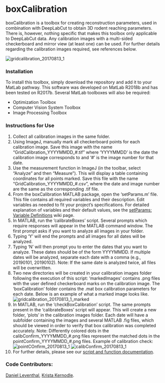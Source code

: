 # boxCalibration

boxCalibration is a toolbox for creating reconstruction parameters, used in combination with DeepLabCut to obtain 3D rodent reaching parameters. There is, however, nothing specific that makes this toolbox only applicable to DeepLabCut data. Any calibration images with a multi-sided checkerboard and mirror view (at least one) can be used. For further details regarding the calibration images required, see references below.

![gridcalibration_20170813_1](https://user-images.githubusercontent.com/31772548/53970604-17002380-40c9-11e9-8e74-df32723ff412.png)

### Installation
To install this toolbox, simply download the repository and add it to your MatLab pathway. This software was developed on MatLab R2018b and has been tested on R2017b. Several MatLab toolboxes will also be required:
- Optimization Toolbox
- Computer Vision System Toolbox
- Image Processing Toolbox

### Instructions for Use
1. Collect all calibration images in the same folder.
1. Using ImageJ, manually mark all checkerboard points for each calibration image. Save this image with the name “GridCalibration_YYYYMMDD_#.tif” where ‘YYYYMMDD’ is the date the calibration image corresponds to and ‘#’ is the image number for that date.
1. Use the measurement function in ImageJ (in the toolbar, select “Analyze” and then “Measure”). This will display a table containing coordinates for all points marked. Save this file with the name “GridCalibration_YYYYMMDD_#.csv”, where the date and image number are the same as the corresponding .tif file. 
1. From the boxCalibration MATLAB package, open the ‘setParams.m’ file. This file contains all required variables and their description. Edit variables as needed to fit your project’s specifications. For detailed explanation of variables and their default values, see the [setParams: Variable Definitions](https://github.com/LeventhalLab/boxCalibration/wiki/setParams:-Variable-Definitions) wiki page.
1. In MATLAB, run the ‘calibrateBoxes’ script. Several prompts which require responses will appear in the MATLAB command window. The first prompt asks if you want to analyze all images in your folder. 
  1. Typing ‘Y’ will end the prompts and all images for all dates will be analyzed. 
  1. Typing ‘N’ will then prompt you to enter the dates that you want to analyze. These dates should be of the form YYYYMMDD. If multiple dates will be analyzed, separate each date with a comma (e.g., 20190101, 20190102). Note: If the same date is analyzed twice, all files will be overwritten. 
  1. Two new directories will be created in your calibration images folder following the execution of this script: ‘markedImages’ contains .png files with the user defined checkerboard marks on the calibration image. The ‘boxCalibration’ folder contains the .mat box calibration parameters for each date. Below is an example of what a marked image looks like.
![gridcalibration_20170813_1_marked](https://user-images.githubusercontent.com/31772548/53971683-5596dd80-40cb-11e9-817a-d5799f675713.png)
1. In MATLAB, run the ‘checkBoxCalibration’ script. The same prompts present in the ‘calibrateBoxes’ script will appear. This will create a new folder, ‘plots’ in the calibration images folder. Each date will have a subfolder containing the images and several MATLAB .fig files, which should be viewed in order to verify that box calibration was completed accurately. Note: Differently colored dots in the calibConfirm_YYYYMMDD_#.png files represent the matched dots in the pointConfirm_YYYYMMDD_#.png files. Example of calibration check:
![pointCOnfirm_20170813_1](https://user-images.githubusercontent.com/31772548/53971711-66475380-40cb-11e9-9717-e52cea5cf356.png)
![calibConfirm_20170813_1](https://user-images.githubusercontent.com/31772548/53977754-bcba8f00-40d7-11e9-9ada-45c5704c98c2.png)
1. For further details, please see our [script and function documentation]().

### Code Contributors:
[Daniel Leventhal](https://github.com/dleventh), [Krista Kernodle](https://github.com/kristakernodle).
